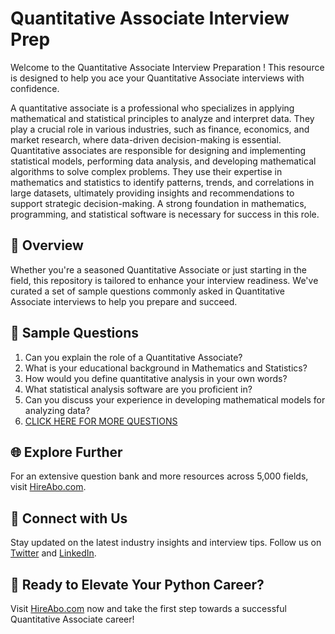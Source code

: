 # Quantitative Associate Interview Prep

Welcome to the Quantitative Associate Interview Preparation ! This resource is designed to help you ace your Quantitative Associate interviews with confidence.

A quantitative associate is a professional who specializes in applying mathematical and statistical principles to analyze and interpret data. They play a crucial role in various industries, such as finance, economics, and market research, where data-driven decision-making is essential. Quantitative associates are responsible for designing and implementing statistical models, performing data analysis, and developing mathematical algorithms to solve complex problems. They use their expertise in mathematics and statistics to identify patterns, trends, and correlations in large datasets, ultimately providing insights and recommendations to support strategic decision-making. A strong foundation in mathematics, programming, and statistical software is necessary for success in this role.

## 🚀 Overview

Whether you're a seasoned Quantitative Associate or just starting in the field, this repository is tailored to enhance your interview readiness. We've curated a set of sample questions commonly asked in Quantitative Associate interviews to help you prepare and succeed.

## 📝 Sample Questions

1. Can you explain the role of a Quantitative Associate?
2. What is your educational background in Mathematics and Statistics?
3. How would you define quantitative analysis in your own words?
4. What statistical analysis software are you proficient in?
5. Can you discuss your experience in developing mathematical models for analyzing data?
6. [CLICK HERE FOR MORE QUESTIONS](https://hireabo.com/job/19_3_2/Quantitative%20Associate)

## 🌐 Explore Further

For an extensive question bank and more resources across 5,000 fields, visit [HireAbo.com](https://www.hireabo.com).

## 📱 Connect with Us

Stay updated on the latest industry insights and interview tips. Follow us on [Twitter](https://twitter.com/hireabo) and [LinkedIn](https://www.linkedin.com/in/hire-abo-3609972a8/).

## 🚀 Ready to Elevate Your Python Career?

Visit [HireAbo.com](https://www.hireabo.com) now and take the first step towards a successful Quantitative Associate career!